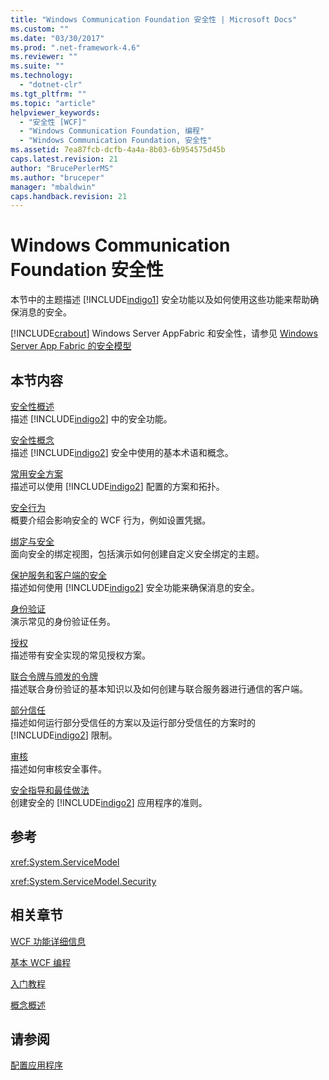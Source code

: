 ```yaml
---
title: "Windows Communication Foundation 安全性 | Microsoft Docs"
ms.custom: ""
ms.date: "03/30/2017"
ms.prod: ".net-framework-4.6"
ms.reviewer: ""
ms.suite: ""
ms.technology: 
  - "dotnet-clr"
ms.tgt_pltfrm: ""
ms.topic: "article"
helpviewer_keywords: 
  - "安全性 [WCF]"
  - "Windows Communication Foundation, 编程"
  - "Windows Communication Foundation, 安全性"
ms.assetid: 7ea87fcb-dcfb-4a4a-8b03-6b954575d45b
caps.latest.revision: 21
author: "BrucePerlerMS"
ms.author: "bruceper"
manager: "mbaldwin"
caps.handback.revision: 21
---
```

# Windows Communication Foundation 安全性
本节中的主题描述 [!INCLUDE[indigo1](../../../../includes/indigo1-md.md)] 安全功能以及如何使用这些功能来帮助确保消息的安全。  
  
 [!INCLUDE[crabout](../../../../includes/crabout-md.md)] Windows Server AppFabric 和安全性，请参见 [Windows Server App Fabric 的安全模型](http://go.microsoft.com/fwlink/?LinkID=201279&clcid=0x804)  
  
## 本节内容  
 [安全性概述](../../../../docs/framework/wcf/feature-details/security-overview.md)  
 描述 [!INCLUDE[indigo2](../../../../includes/indigo2-md.md)] 中的安全功能。  
  
 [安全性概念](../../../../docs/framework/wcf/feature-details/security-concepts.md)  
 描述 [!INCLUDE[indigo2](../../../../includes/indigo2-md.md)] 安全中使用的基本术语和概念。  
  
 [常用安全方案](../../../../docs/framework/wcf/feature-details/common-security-scenarios.md)  
 描述可以使用 [!INCLUDE[indigo2](../../../../includes/indigo2-md.md)] 配置的方案和拓扑。  
  
 [安全行为](../../../../docs/framework/wcf/feature-details/security-behaviors-in-wcf.md)  
 概要介绍会影响安全的 WCF 行为，例如设置凭据。  
  
 [绑定与安全](../../../../docs/framework/wcf/feature-details/bindings-and-security.md)  
 面向安全的绑定视图，包括演示如何创建自定义安全绑定的主题。  
  
 [保护服务和客户端的安全](../../../../docs/framework/wcf/feature-details/securing-services-and-clients.md)  
 描述如何使用 [!INCLUDE[indigo2](../../../../includes/indigo2-md.md)] 安全功能来确保消息的安全。  
  
 [身份验证](../../../../docs/framework/wcf/feature-details/authentication-in-wcf.md)  
 演示常见的身份验证任务。  
  
 [授权](../../../../docs/framework/wcf/feature-details/authorization-in-wcf.md)  
 描述带有安全实现的常见授权方案。  
  
 [联合令牌与颁发的令牌](../../../../docs/framework/wcf/feature-details/federation-and-issued-tokens.md)  
 描述联合身份验证的基本知识以及如何创建与联合服务器进行通信的客户端。  
  
 [部分信任](../../../../docs/framework/wcf/feature-details/partial-trust.md)  
 描述如何运行部分受信任的方案以及运行部分受信任的方案时的 [!INCLUDE[indigo2](../../../../includes/indigo2-md.md)] 限制。  
  
 [审核](../../../../docs/framework/wcf/feature-details/auditing-security-events.md)  
 描述如何审核安全事件。  
  
 [安全指导和最佳做法](../../../../docs/framework/wcf/feature-details/security-guidance-and-best-practices.md)  
 创建安全的 [!INCLUDE[indigo2](../../../../includes/indigo2-md.md)] 应用程序的准则。  
  
## 参考  
 <xref:System.ServiceModel>  
  
 <xref:System.ServiceModel.Security>  
  
## 相关章节  
 [WCF 功能详细信息](../../../../docs/framework/wcf/feature-details/index.md)  
  
 [基本 WCF 编程](../../../../docs/framework/wcf/basic-wcf-programming.md)  
  
 [入门教程](../../../../docs/framework/wcf/getting-started-tutorial.md)  
  
 [概念概述](../../../../docs/framework/wcf/conceptual-overview.md)  
  
## 请参阅  
 [配置应用程序](../../../../docs/framework/wcf/diagnostics/configuring-your-application.md)